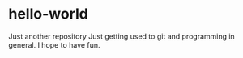 # hello-world
Just another repository
Just getting used to git and programming in general.
I hope to have fun.
